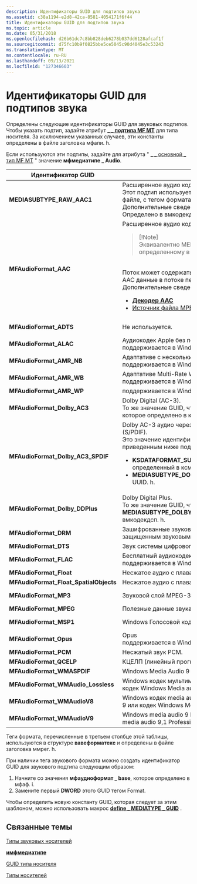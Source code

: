 ```yaml
---
description: Идентификаторы GUID для подтипов звука
ms.assetid: c38a1194-e2d8-42ca-8581-4054171f6f44
title: Идентификаторы GUID для подтипов звука
ms.topic: article
ms.date: 05/31/2018
ms.openlocfilehash: d26b61dc7c8bb828deb6278b037dd6128afcaf1f
ms.sourcegitcommit: d75fc10b9f0825bbe5ce5045c90d4045e3c53243
ms.translationtype: MT
ms.contentlocale: ru-RU
ms.lasthandoff: 09/13/2021
ms.locfileid: "127346603"
---
```

# <a name="audio-subtype-guids"></a>Идентификаторы GUID для подтипов звука

Определены следующие идентификаторы GUID для звуковых подтипов. Чтобы указать подтип, задайте атрибут [**\_ \_ подтипа MF MT**](mf-mt-subtype-attribute.md) для типа носителя. За исключением указанных случаев, эти константы определены в файле заголовка мфапи. h.

Если используются эти подтипы, задайте для атрибута " [ \_ \_ основной \_ тип MF MT](mf-mt-major-type-attribute.md) " значение **мфмедиатипе \_ Audio**.




| Идентификатор GUID | Описание | Тег Format (FOURCC) | 
|------|-------------|---------------------|
| <strong>MEDIASUBTYPE_RAW_AAC1</strong> | Расширенное аудио кодирование (AAC).<br /> Этот подтип используется для AAC, содержащихся в AVI-файле, с тегом формата, равным 0x00FF. <br /> Дополнительные сведения см. в разделе <a href="aac-decoder.md"><strong>декодер AAC</strong></a>.<br /> Определено в вмкодекдсп. h<br /> | WAVE_FORMAT_RAW_AAC1 (0x00FF) | 
| <strong>MFAudioFormat_AAC</strong> | Расширенное аудио кодирование (AAC).<br /><blockquote>[!Note]<br />Эквивалентно MEDIASUBTYPE_MPEG_HEAAC, определенному в вмкодекдсп. h.</blockquote><br /> Поток может содержать необработанные данные AAC или AAC данные в потоке передачи звуковых данных (ADTS).<br /> Дополнительные сведения можно найти в разделе<br /><ul><li><a href="aac-decoder.md"><strong>Декодер AAC</strong></a></li><li><a href="mpeg-4-file-source.md">Источник файла MPEG-4</a></li></ul> | WAVE_FORMAT_MPEG_HEAAC (0x1610) | 
| <strong>MFAudioFormat_ADTS</strong> | Не используется. | WAVE_FORMAT_MPEG_ADTS_AAC (0x1600) | 
| <strong>MFAudioFormat_ALAC</strong> | Аудиокодек Apple без потерь<br /> поддерживается в Windows 10 и более поздних версиях.<br /> | WAVE_FORMAT_ALAC (0x6C61) | 
| <strong>MFAudioFormat_AMR_NB</strong> | Адаптативе с несколькими скоростями<br /> поддерживается в Windows 8.1 и более поздних версиях.<br /> | WAVE_FORMAT_AMR_NB | 
| <strong>MFAudioFormat_AMR_WB</strong> | Адаптативе Multi-Rate Wideband Audio<br /> поддерживается в Windows 8.1 и более поздних версиях.<br /> | WAVE_FORMAT_AMR_WB | 
| <strong>MFAudioFormat_AMR_WP</strong> | поддерживается в Windows 8.1 и более поздних версиях.<br /> | WAVE_FORMAT_AMR_WP | 
| <strong>MFAudioFormat_Dolby_AC3</strong> | Dolby Digital (AC-3).<br /> То же значение GUID, что и <strong>MEDIASUBTYPE_DOLBY_AC3</strong>, которое определено в ксууидс. h<br /> | Нет. | 
| <strong>MFAudioFormat_Dolby_AC3_SPDIF</strong> | Dolby AC-3 аудио через Sony/Philips Digital Interface (S/PDIF).<br /> Это значение идентификатора GUID идентично приведенным ниже подтипам:<br /><ul><li><strong>KSDATAFORMAT_SUBTYPE_IEC61937_DOLBY_DIGITAL</strong>, определенный в ксмедиа. h.</li><li><strong>MEDIASUBTYPE_DOLBY_AC3_SPDIF</strong>, определенные в UUID. h.</li></ul> | WAVE_FORMAT_DOLBY_AC3_SPDIF (0x0092) | 
| <strong>MFAudioFormat_Dolby_DDPlus</strong> | Dolby Digital Plus.<br /> То же значение GUID, что и <strong>MEDIASUBTYPE_DOLBY_DDPLUS</strong>, которое определено в вмкодекдсп. h.<br /> | Нет | 
| <strong>MFAudioFormat_DRM</strong> | Зашифрованные звуковые данные, используемые с защищенным звуковым путем. | WAVE_FORMAT_DRM (0x0009) | 
| <strong>MFAudioFormat_DTS</strong> | Звук системы цифрового кинотеатра (DTS). | WAVE_FORMAT_DTS (0x0008) | 
| <strong>MFAudioFormat_FLAC</strong> | Бесплатный аудиокодек без потерь<br /> поддерживается в Windows 10 и более поздних версиях.<br /> | WAVE_FORMAT_FLAC (0xF1AC) | 
| <strong>MFAudioFormat_Float</strong> | Несжатое аудио с плавающей запятой IEEE. | WAVE_FORMAT_IEEE_FLOAT (0x0003) | 
| <strong>MFAudioFormat_Float_SpatialObjects</strong> | Несжатое аудио с плавающей запятой IEEE. | Нет | 
| <strong>MFAudioFormat_MP3</strong> | Звуковой слой MPEG-3 (MP3). | WAVE_FORMAT_MPEGLAYER3 (0x0055) | 
| <strong>MFAudioFormat_MPEG</strong> | Полезные данные звука MPEG-1. | WAVE_FORMAT_MPEG (0x0050) | 
| <strong>MFAudioFormat_MSP1</strong> | Windows Голосовой кодек Media Audio 9. | WAVE_FORMAT_WMAVOICE9 (0x000A) | 
| <strong>MFAudioFormat_Opus</strong> | Opus<br /> поддерживается в Windows 10 и более поздних версиях.<br /> | WAVE_FORMAT_OPUS (0x704F) | 
| <strong>MFAudioFormat_PCM</strong> | Несжатый звук PCM. | WAVE_FORMAT_PCM (1) | 
| <strong>MFAudioFormat_QCELP</strong> | КЦЕЛП (линейный прогноз для кода Qualcomm). | None | 
| <strong>MFAudioFormat_WMASPDIF</strong> | Windows Media Audio 9 Professional кодек через S/PDIF. | WAVE_FORMAT_WMASPDIF (0x0164) | 
| <strong>MFAudioFormat_WMAudio_Lossless</strong> | Windows кодек мультимедиа media audio 9 без потерь или кодек Windows Media audio 9,1. | WAVE_FORMAT_WMAUDIO_LOSSLESS (0x0163) | 
| <strong>MFAudioFormat_WMAudioV8</strong> | Windows кодек media audio 8, кодек Windows media audio 9 или кодек Windows Media audio 9,1. | WAVE_FORMAT_WMAUDIO2 (0x0161) | 
| <strong>MFAudioFormat_WMAudioV9</strong> | Windows media audio 9 Professional кодек или Windows media audio 9,1 Professional кодека. | WAVE_FORMAT_WMAUDIO3 (0x0162) | 




 

Теги формата, перечисленные в третьем столбце этой таблицы, используются в структуре **вавеформатекс** и определены в файле заголовка ммрег. h.

При наличии тега звукового формата можно создать идентификатор GUID для звукового подтипа следующим образом:

1.  Начните со значения **мфаудиоформат \_ base**, которое определено в мфаф. i.
2.  Замените первый **DWORD** этого GUID тегом Format.

Чтобы определить новую константу GUID, которая следует за этим шаблоном, можно использовать макрос [**define \_ MEDIATYPE \_ GUID**](/windows/desktop/api/mfapi/nf-mfapi-define_mediatype_guid) .

## <a name="related-topics"></a>Связанные темы

<dl> <dt>

[Типы звуковых носителей](audio-media-types.md)
</dt> <dt>

[**имфмедиатипе**](/windows/desktop/api/mfobjects/nn-mfobjects-imfmediatype)
</dt> <dt>

[GUID типа носителя](media-type-guids.md)
</dt> <dt>

[Типы носителей](media-types.md)
</dt> </dl>

 

 




